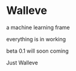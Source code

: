 Walleve
=======
a machine learning frame

everything is in working

beta 0.1 will soon coming 



Just Walleve 


